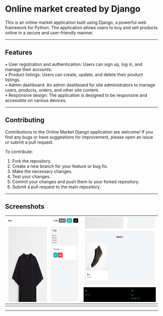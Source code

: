 # Online market created by Django

This is an online market application built using Django, a powerful web framework for Python. The application allows users to buy and sell products online in a secure and user-friendly manner.

---

## Features

• User registration and authentication: Users can sign up, log in, and manage their accounts. <br />
• Product listings: Users can create, update, and delete their product listings. <br />
• Admin dashboard: An admin dashboard for site administrators to manage users, products, orders, and other site content. <br />
• Responsive design: The application is designed to be responsive and accessible on various devices. <br />

---

## Contributing

Contributions to the Online Market Django application are welcome! If you find any bugs or have suggestions for improvement, please open an issue or submit a pull request.

To contribute:

1. Fork the repository.
2. Create a new branch for your feature or bug fix.
3. Make the necessary changes.
4. Test your changes.
5. Commit your changes and push them to your forked repository.
6. Submit a pull request to the main repository.

---

## Screenshots

| <img src='media/item1.png' height='280' width='490'> | <img src='media/item2.png' height='280' width='490'> |
| ------------------ | ------------------ |
|                  |                  |

---
